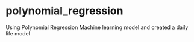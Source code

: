 # polynomial_regression
Using Polynomial Regression Machine learning model and created a daily life model  
